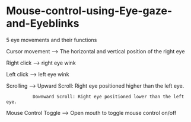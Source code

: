 # Mouse-control-using-Eye-gaze-and-Eyeblinks

5 eye movements and their functions

Cursor movement --> The horizontal and vertical position of the right eye

Right click --> right eye wink 

Left click --> left eye wink 

Scrolling --> Upward Scroll: Right eye positioned higher than the left eye.
              
              Downward Scroll: Right eye positioned lower than the left eye.
              
Mouse Control Toggle --> Open mouth to toggle mouse control on/off
